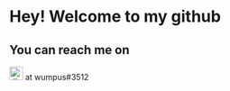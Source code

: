 
# Hey! Welcome to my github
## You can reach me on <!-- PNG version -->
<img alt="discord-singular" height="24" src="https://cdn.jsdelivr.net/npm/@intergrav/devins-badges@2/assets/minimal/social/discord-singular_64h.png"> at wumpus#3512
